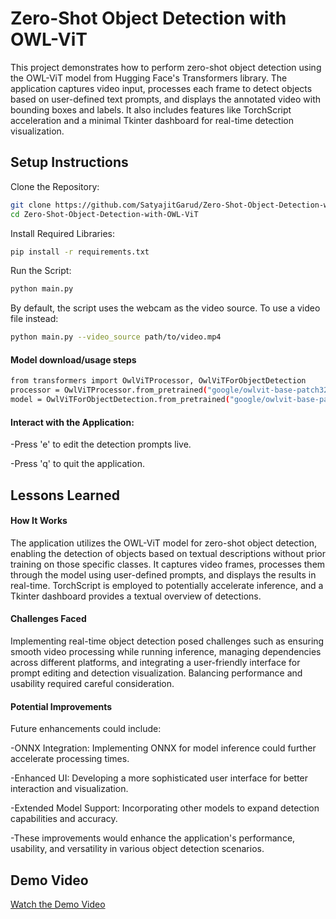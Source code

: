
# Zero-Shot Object Detection with OWL-ViT

This project demonstrates how to perform zero-shot object detection using the OWL-ViT model from Hugging Face's Transformers library. The application captures video input, processes each frame to detect objects based on user-defined text prompts, and displays the annotated video with bounding boxes and labels. It also includes features like TorchScript acceleration and a minimal Tkinter dashboard for real-time detection visualization.


## Setup Instructions

Clone the Repository:

```bash
git clone https://github.com/SatyajitGarud/Zero-Shot-Object-Detection-with-OWL-ViT.git
cd Zero-Shot-Object-Detection-with-OWL-ViT
```
Install Required Libraries:
```bash
pip install -r requirements.txt

```
Run the Script:
```bash
python main.py
```
By default, the script uses the webcam as the video source. To use a video file instead:
```bash
python main.py --video_source path/to/video.mp4
```
#### Model download/usage steps
```bash
from transformers import OwlViTProcessor, OwlViTForObjectDetection
processor = OwlViTProcessor.from_pretrained("google/owlvit-base-patch32")
model = OwlViTForObjectDetection.from_pretrained("google/owlvit-base-patch32")
```
#### Interact with the Application:

-Press 'e' to edit the detection prompts live.

-Press 'q' to quit the application.

## Lessons Learned

#### How It Works
The application utilizes the OWL-ViT model for zero-shot object detection, enabling the detection of objects based on textual descriptions without prior training on those specific classes. It captures video frames, processes them through the model using user-defined prompts, and displays the results in real-time. TorchScript is employed to potentially accelerate inference, and a Tkinter dashboard provides a textual overview of detections.

#### Challenges Faced
Implementing real-time object detection posed challenges such as ensuring smooth video processing while running inference, managing dependencies across different platforms, and integrating a user-friendly interface for prompt editing and detection visualization. Balancing performance and usability required careful consideration.

#### Potential Improvements
Future enhancements could include:

-ONNX Integration: Implementing ONNX for model inference could further accelerate processing times.

-Enhanced UI: Developing a more sophisticated user interface for better interaction and visualization.

-Extended Model Support: Incorporating other models to expand detection capabilities and accuracy.

-These improvements would enhance the application's performance, usability, and versatility in various object detection scenarios.

## Demo Video  
[Watch the Demo Video](https://www.youtube.com/watch?v=8QasvHnEK54)


    
